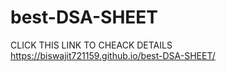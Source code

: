 # best-DSA-SHEET
CLICK THIS LINK TO CHEACK DETAILS https://biswajit721159.github.io/best-DSA-SHEET/
